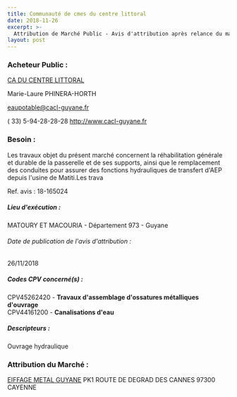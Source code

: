 ```yaml
---
title: Communauté de cmes du centre littoral
date: 2018-11-26
excerpt: >-
  Attribution de Marché Public - Avis d'attribution après relance du marché de sécurisation de l'ouvrage EP de franchissement de la rivière de Cayenne
layout: post
---
```


### Acheteur Public : 
<a href="/acheteur-33/siren-249730045"> CA DU CENTRE LITTORAL</a><br/>

Marie-Laure PHINERA-HORTH

eaupotable@cacl-guyane.fr

( 33) 5-94-28-28-28
http://www.cacl-guyane.fr
### Besoin :

Les travaux objet du présent marché concernent la réhabilitation générale et durable de la passerelle et de ses supports, ainsi que le remplacement des conduites pour assurer des fonctions hydrauliques de transfert d'AEP depuis l'usine de Matiti.Les trava

Ref. avis : 18-165024


##### Lieu d'exécution :

MATOURY ET MACOURIA - Département 973 - Guyane

###### Date de publication de l'avis d'attribution : 
26/11/2018

##### Codes CPV concerné(s) :
CPV45262420 - **Travaux d'assemblage d'ossatures métalliques d'ouvrage** <br/>
CPV44161200 - **Canalisations d'eau** <br/>

##### Descripteurs :
Ouvrage hydraulique <br/>

### Attribution du Marché :
<a href="/entreprise-260/siren-418273934"> EIFFAGE METAL GUYANE</a>    PK1 ROUTE DE DEGRAD DES CANNES 97300 CAYENNE <br/>
